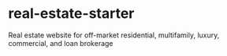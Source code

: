 # real-estate-starter
Real estate website for off-market residential, multifamily, luxury, commercial, and loan brokerage
